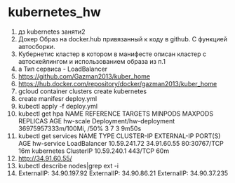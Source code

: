 # kubernetes_hw
1. дз kubernetes заняти2
2. Докер Образ на docker.hub привязанный к коду в github. С функцией автосборки.
3. Кубернетис кластер в котором в манифесте описан кластер с автоскейлингом и использованием образа из п.1
4. а Тип сервиса - LoadBalancer
5. https://github.com/Gazman2013/kuber_home
6. https://hub.docker.com/repository/docker/gazman2013/kuber_home
7. gcloud container clusters create kubernetes
8. create manifesr deploy.yml
9. kubectl apply -f deploy.yml
10. kubectl get hpa
NAME       REFERENCE                  TARGETS                             MINPODS   MAXPODS   REPLICAS   AGE
hw-scale   Deployment/hw-deployment   36975957333m/100Mi, <unknown>/50%   3         7         3          9m50s
12. kubectl get services
NAME         TYPE           CLUSTER-IP     EXTERNAL-IP   PORT(S)        AGE
hw-service   LoadBalancer   10.59.241.72   34.91.60.55   80:30767/TCP   16m
kubernetes   ClusterIP      10.59.240.1    <none>        443/TCP        60m
13. http://34.91.60.55/
14. kubectl describe nodes|grep ext -i
15. ExternalIP:   34.90.197.92
  ExternalIP:   34.90.86.21
  ExternalIP:   34.90.37.235
